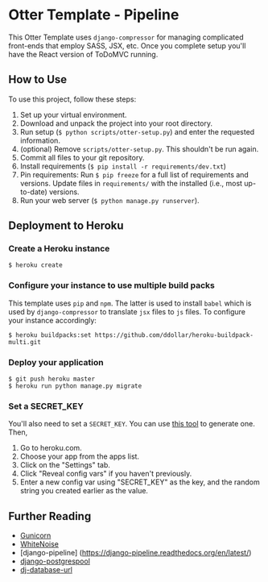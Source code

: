 # Otter Template - Pipeline

This Otter Template uses `django-compressor` for managing complicated
front-ends that employ SASS, JSX, etc. Once you complete setup you'll
have the React version of ToDoMVC running.

## How to Use

To use this project, follow these steps:

1. Set up your virtual environment.
2. Download and unpack the project into your root directory.
3. Run setup (`$ python scripts/otter-setup.py`) and enter the requested
   information.
4. (optional) Remove `scripts/otter-setup.py`. This shouldn't be run
   again.
5. Commit all files to your git repository.
6. Install requirements (`$ pip install -r requirements/dev.txt`)
7. Pin requirements: Run `$ pip freeze` for a full list of requirements
   and versions. Update files in `requirements/` with the installed
   (i.e., most up-to-date) versions.
6. Run your web server (`$ python manage.py runserver`).

## Deployment to Heroku

### Create a Heroku instance
    $ heroku create

### Configure your instance to use multiple build packs

This template uses `pip` and `npm`. The latter is used to install
`babel` which is used by `django-compressor` to translate `jsx` files to
`js` files. To configure your instance accordingly:

    $ heroku buildpacks:set https://github.com/ddollar/heroku-buildpack-multi.git

### Deploy your application

    $ git push heroku master
    $ heroku run python manage.py migrate

### Set a SECRET_KEY
You'll also need to set a `SECRET_KEY`. You can use
[this tool](http://www.miniwebtool.com/django-secret-key-generator/)
to generate one. Then,

1. Go to heroku.com.
2. Choose your app from the apps list.
3. Click on the "Settings" tab.
4. Click "Reveal config vars" if you haven't previously.
5. Enter a new config var using "SECRET_KEY" as the key, and the random
   string you created earlier as the value.

## Further Reading

- [Gunicorn](https://warehouse.python.org/project/gunicorn/)
- [WhiteNoise](https://warehouse.python.org/project/whitenoise/)
- [django-pipeline] (https://django-pipeline.readthedocs.org/en/latest/)
- [django-postgrespool](https://warehouse.python.org/project/django-postgrespool/)
- [dj-database-url](https://warehouse.python.org/project/dj-database-url/)
